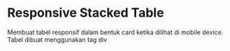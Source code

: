 # Responsive Stacked Table
Membuat tabel responsif dalam bentuk card ketika dilihat di mobile device.
Tabel dibuat menggunakan tag div
